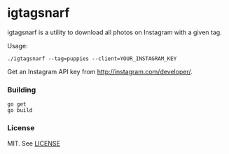 # igtagsnarf

igtagsnarf is a utility to download all photos on Instagram with a given tag.

Usage:

```
./igtagsnarf --tag=puppies --client=YOUR_INSTAGRAM_KEY
```

Get an Instagram API key from http://instagram.com/developer/.

### Building

```
go get
go build
```

### License

MIT. See [LICENSE](LICENSE.md)